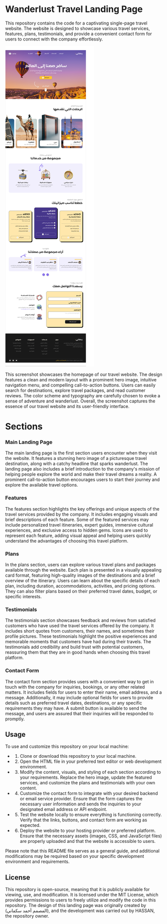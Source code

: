 # Wanderlust Travel Landing Page

This repository contains the code for a captivating single-page travel website. The website is designed to showcase various travel services, features, plans, testimonials, and provide a convenient contact form for users to connect with the company effortlessly.

![Screenshot](/design/rehlate.png)

This screenshot showcases the homepage of our travel website. The design features a clean and modern layout with a prominent hero image, intuitive navigation menu, and compelling call-to-action buttons. Users can easily search for destinations, explore travel packages, and read customer reviews. The color scheme and typography are carefully chosen to evoke a sense of adventure and wanderlust. Overall, the screenshot captures the essence of our travel website and its user-friendly interface.


# Sections

### Main Landing Page

The main landing page is the first section users encounter when they visit the website. It features a stunning hero image of a picturesque travel destination, along with a catchy headline that sparks wanderlust. The landing page also includes a brief introduction to the company's mission of helping people explore the world and make their travel dreams a reality. A prominent call-to-action button encourages users to start their journey and explore the available travel options.

### Features

The features section highlights the key offerings and unique aspects of the travel services provided by the company. It includes engaging visuals and brief descriptions of each feature. Some of the featured services may include personalized travel itineraries, expert guides, immersive cultural experiences, and exclusive access to hidden gems. Icons are used to represent each feature, adding visual appeal and helping users quickly understand the advantages of choosing this travel platform.

### Plans

In the plans section, users can explore various travel plans and packages available through the website. Each plan is presented in a visually appealing card format, featuring high-quality images of the destinations and a brief overview of the itinerary. Users can learn about the specific details of each plan, including duration, accommodations, activities, and pricing options. They can also filter plans based on their preferred travel dates, budget, or specific interests.

### Testimonials

The testimonials section showcases feedback and reviews from satisfied customers who have used the travel services offered by the company. It includes short quotes from customers, their names, and sometimes their profile pictures. These testimonials highlight the positive experiences and memorable moments that customers have had during their travels. The testimonials add credibility and build trust with potential customers, reassuring them that they are in good hands when choosing this travel platform.

### Contact Form

The contact form section provides users with a convenient way to get in touch with the company for inquiries, bookings, or any other related matters. It includes fields for users to enter their name, email address, and a message. Additionally, it may include optional fields for users to provide details such as preferred travel dates, destinations, or any specific requirements they may have. A submit button is available to send the message, and users are assured that their inquiries will be responded to promptly.

## Usage

To use and customize this repository on your local machine:

- 1. Clone or download this repository to your local machine.
- 2. Open the HTML file in your preferred text editor or web development environment.
- 3. Modify the content, visuals, and styling of each section according to your requirements. Replace the hero image, update the featured services, and customize the plans and testimonials with your own content.
- 4. Customize the contact form to integrate with your desired backend or email service provider. Ensure that the form captures the necessary user information and sends the inquiries to your designated email address or API endpoint.
- 5. Test the website locally to ensure everything is functioning correctly. Verify that the links, buttons, and contact form are working as expected.
- 6. Deploy the website to your hosting provider or preferred platform. Ensure that the necessary assets (images, CSS, and JavaScript files) are properly uploaded and that the website is accessible to users.

Please note that this README file serves as a general guide, and additional modifications may be required based on your specific development environment and requirements.

## License


This repository is open-source, meaning that it is publicly available for viewing, use, and modification. It is licensed 
under the MIT License, which provides permissions to users to freely utilize and modify the code in this repository. The 
design of this landing page was originally created by (المصمم أحمد سكماني), and the development was carried out by HASSAN,
the repository owner.

